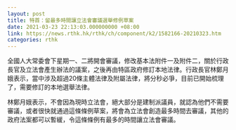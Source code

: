 ```yaml
---
layout: post
title: 特首：留最多時間讓立法會審議選舉修例草案
date: 2021-03-23 22:13:03.000000000 +08:00
link: https://news.rthk.hk/rthk/ch/component/k2/1582166-20210323.htm
categories: rthk
---
```


全國人大常委會下星期一、二將開會審議，修改基本法附件一及附件二，關於行政長官及立法會產生辦法的議案，之後再由特區政府修訂本地法律。行政長官林鄭月娥表示，當中涉及超過20條主體法律及附屬法律，將分秒必爭，目前已開始梳理了，需要修訂的本地選舉法律。

林鄭月娥表示，不會因為現時立法會，絕大部分是建制派議員，就認為他們不需要審議，或者很快就通過這條條例草案，將會為立法會創造最多時間去審議，其他的政府法案都可以暫緩，令這條條例有最多的時間讓立法會審議。
